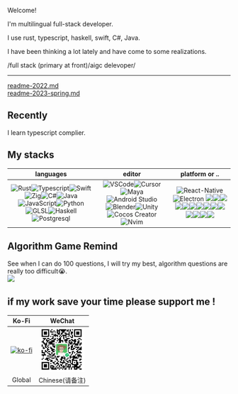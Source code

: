 Welcome! 

I'm multilingual full-stack developer.

I use rust, typescript, haskell, swift, C#, Java.

I have been thinking a lot lately and have come to some realizations.

/full stack (primary at front)/aigc delevoper/

--- 

[readme-2022.md](https://github.com/weykon/weykon/blob/main/README-2022.md)  
[readme-2023-spring.md](https://github.com/weykon/weykon/blob/main/README-2023-05.md)

## Recently
I learn typescript complier.

## My stacks

|languages|editor|platform or ..|
| :--: | :--: | :--: |
|![Rust](http://img.shields.io/badge/-Rust-D2B48?style=flat-square&logo=Rust&logoColor=000000)![Typescript](http://img.shields.io/badge/-Typescript-ff69b4?style=flat-square&logo=Typescript&logoColor=white)![Swift](http://img.shields.io/badge/-Swift-orange?style=flat-square&logo=Swift&logoColor=white)![Zig](http://img.shields.io/badge/-Zig-222222?style=flat-square&logo=Zig&logoColor=orange)![C#](http://img.shields.io/badge/-Csharp-334433?style=flat-square&logo=Csharp&logoColor=green)![Java](http://img.shields.io/badge/-JAVA-blue?style=flat-square&logo=java)  ![JavaScript](https://img.shields.io/badge/-JavaScript-%23F7DF1C?style=flat-square&logo=javascript&logoColor=ffff4a&color=d1b01f)![Python](http://img.shields.io/badge/-Python-purple?style=flat-square&logo=Python&logoColor=pink)![GLSL](http://img.shields.io/badge/-GLSL-purple?style=flat-square&logo=GLSL&logoColor=orange)![Haskell](http://img.shields.io/badge/-Haskell-white?style=flat-square&logo=Haskell&logoColor=purple)![Postgresql](http://img.shields.io/badge/-Postgresql-purple?style=flat-square&logo=Postgresql&logoColor=orange)|![VSCode](http://img.shields.io/badge/-VisualStudioCode-orange?style=flat-square&logo=VisualStudioCode&logoColor=5AAEAF)![Cursor](http://img.shields.io/badge/-cursor-grey?style=flat-square&logo=cursor)![Maya](http://img.shields.io/badge/-Maya-48A0A3?style=flat-square&logo=Maya&logoColor=5AAEAF)![Android Studio](http://img.shields.io/badge/-AndroidStudio-aqua?style=flat-square&logo=AndroidStudio)![Blender](http://img.shields.io/badge/-Blender-orange?style=flat-square&logo=Blender&logoColor=5AAEAF)![Unity](http://img.shields.io/badge/-Unity-black?style=flat-square&logo=Unity)![Cocos Creator](http://img.shields.io/badge/-Cocos_Creator-grey?style=flat-square&logo=Cocos_Creator)![Nvim](http://img.shields.io/badge/-Neovim-grey?style=flat-square&logo=neovim)|![React-Native](http://img.shields.io/badge/-ReactNative-blue?style=flat-square&logo=reactnative&logoColor=5AAEAF) ![Electron](http://img.shields.io/badge/-Electron-orange?style=flat-square&logo=Electron) [![](https://img.shields.io/badge/-Docker-2496ED?style=flat-square&logo=docker&logoColor=ffffff)](https://www.docker.com/)[![](https://img.shields.io/badge/-NPM-cb3837?style=flat-square&logo=npm&logoColor=white)](https://npmjs.com/)[![](https://img.shields.io/badge/-Git-f05032?style=flat-square&logo=git&logoColor=white)](https://git-scm.com/)[![](https://img.shields.io/badge/React-cb3837?style=flat-square&logo=React&logoColor=ffffff)](https://reactjs.org/)[![](https://img.shields.io/badge/-Electron-6DB33F?style=flat-square&logo=electron&logoColor=ffffff)](https://www.electronjs.org/)[![](https://img.shields.io/badge/-Node.js-43853d?style=flat-square&logo=node.js&logoColor=ffffff)](https://nodejs.org/)[![](https://img.shields.io/badge/-Nginx-269539?style=flat-square&logo=nginx&logoColor=ffffff)](https://nginx.org/)[![](https://img.shields.io/badge/-Redis-dc382d?style=flat-square&logo=redis&logoColor=white)](https://redis.io/)[![](https://img.shields.io/badge/-Yarn-2496ED?style=flat-square&logo=yarn&logoColor=white)](https://yarnpkg.com/)[![](https://img.shields.io/badge/-Webpack-3776AB?style=flat-square&logo=webpack&logoColor=white)](https://webpack.js.org/)[![](https://img.shields.io/badge/-Markdown-003545?style=flat-square&logo=markdown&logoColor=white)](https://daringfireball.net/projects/markdown/)[![](https://img.shields.io/badge/-Supabase-2496ED?style=flat-square&logo=supabase&logoColor=ffffff)](https://www.supabase.com/)[![](https://img.shields.io/badge/-Langchain-fcc624?style=flat-square&logo=langchain&logoColor=white)](https://www.langchain.org/)[![](https://img.shields.io/badge/-Bevy-black?style=flat-square&logo=bevy)](https://www.bevy.com/) |

## Algorithm Game Remind
See when I can do 100 questions, I will try my best, algorithm questions are really too difficult😭.  
<img width="250px" src="https://leetcard.jacoblin.cool/weykon?theme=nord&font=PT%20Mono&ext=activity&site=cn&animation=true" />  

## if my work save your time please support me !
| Ko-Fi | WeChat |
| :-----: | :------: |
| [![ko-fi](https://ko-fi.com/img/githubbutton_sm.svg)](https://ko-fi.com/N4N2HHW3R) | <img width="100px" src="./wechat_receive_qrcode.jpg"/> |
| Global | Chinese(请备注) |
